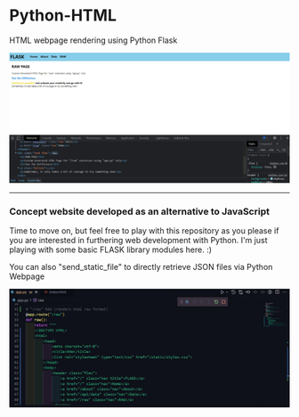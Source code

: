 # Python-HTML
HTML webpage rendering using Python Flask

<img src="screenshots/screen1.JPG" alt="raw page" />


---

### Concept website developed as an alternative to JavaScript

Time to move on, but feel free to play with this repository as you please if you are interested in furthering web development with Python. I'm just playing with some basic FLASK library modules here. :)

You can also "send_static_file" to directly retrieve JSON files via Python Webpage

<img src="screenshots/screen2.JPG" alt="raw code" />
